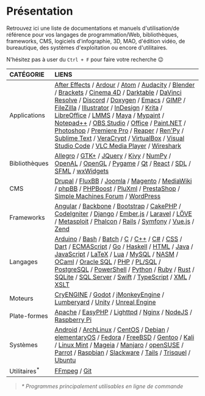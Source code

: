 # Présentation

Retrouvez ici une liste de documentations et manuels d'utilisation/de référence pour vos langages de programmation/Web, bibliothèques, frameworks, CMS, logiciels d'infographie, 3D, MAO, d'édition vidéo, de bureautique, des systèmes d'exploitation ou encore d'utilitaires.

N'hésitez pas à user du `Ctrl + F` pour faire votre recherche 😉

|CATÉGORIE|LIENS|
|:--|:--|
|Applications|[After Effects](https://helpx.adobe.com/fr/after-effects/user-guide.html) / [Ardour](https://manual.ardour.org/toc) / [Atom](https://atom.io/docs) / [Audacity](https://manual.audacityteam.org/index.html) / [Blender](https://docs.blender.org) / [Brackets](http://brackets.io/docs/current/modules/brackets.html) / [Cinema 4D](https://help.maxon.net/) / [Darktable](https://darktable.fr/les-manuels) / [DaVinci Resolve](https://www.blackmagicdesign.com/fr/products/davinciresolve/training) / [Discord](https://discordapp.com/developers/docs/intro) / [Doxygen](http://www.doxygen.nl/manual/index.html) / [Emacs](https://www.gnu.org/software/emacs/documentation.html) / [GIMP](https://docs.gimp.org/2.10/fr) / [FileZilla](https://wiki.filezilla-project.org/Documentation) / [Illustrator](https://helpx.adobe.com/fr/support/illustrator.html) / [InDesign](https://helpx.adobe.com/fr/support/indesign.html) / [Krita](https://docs.krita.org/fr/index.html) / [LibreOffice](https://wiki.documentfoundation.org/Documentation/fr) / [LMMS](https://lmms.io/documentation) / [Maya](https://knowledge.autodesk.com/fr/support/maya/getting-started/caas/simplecontent/content/maya-documentation.html) / [Mypaint](https://github.com/mypaint/mypaint/wiki/Documentation) / [Notepad++](https://npp-user-manual.org) / [OBS Studio](https://obsproject.com/wiki) / [Office](https://support.office.com) / [Paint.NET](https://www.getpaint.net/doc/latest) / [Photoshop](https://helpx.adobe.com/fr/photoshop/user-guide.html) / [Premiere Pro](https://helpx.adobe.com/fr/premiere-pro/user-guide.html) / [Reaper](https://www.reaper.fm/userguide.php) / [Ren'Py](https://www.renpy.org/doc/html) / [Sublime Text](https://www.sublimetext.com/docs/3) / [VeraCrypt](https://www.veracrypt.fr/en/Documentation.html) / [VirtualBox](https://www.virtualbox.org/wiki/Documentation) / [Visual Studio Code](https://code.visualstudio.com/Docs) / [VLC Media Player](https://www.videolan.org/doc) / [Wireshark](https://www.wireshark.org/docs)|
|Bibliothèques|[Allegro](https://liballeg.org/a5docs/trunk) / [GTK+](https://www.gtk.org/documentation.php) / [JQuery](https://api.jquery.com) / [Kivy](https://kivy.org/doc/stable/gettingstarted/intro.html) / [NumPy](https://numpy.org/devdocs) / [OpenAL](https://www.openal.org/documentation) / [OpenGL](https://www.opengl.org/documentation) / [Pygame](https://www.pygame.org/docs) / [Qt](https://doc.qt.io) / [React](https://reactjs.org/docs) / [SDL](https://wiki.libsdl.org) / [SFML](https://www.sfml-dev.org/documentation/2.5.1-fr/index.php) / [wxWidgets](https://www.wxwidgets.org/docs)|
|CMS|[Drupal](https://www.drupal.org/documentation) / [FluxBB](https://fluxbb.org/docs) / [Joomla](https://docs.joomla.org/Main_Page/fr) / [Magento](https://devdocs.magento.com) / [MediaWiki](https://www.mediawiki.org/wiki/Manual:Contents/fr) / [phpBB](phpbb.com/support/docs) / [PHPBoost](https://www.phpboost.com/wiki/wiki.php) / [PluXml](https://wiki.pluxml.org) / [PrestaShop](https://www.prestashop.com/fr/ressources/documentation) / [Simple Machines Forum](https://wiki.simplemachines.org/smf/Main_Page) / [WordPress](https://codex.wordpress.org/fr:Accueil)|
|Frameworks|[Angular](https://angular.io/docs) / [Backbone](https://backbonejs.org) / [Bootstrap](https://getbootstrap.com/docs/4.3) / [CakePHP](https://book.cakephp.org/3.0/fr/index.html) / [CodeIgniter](https://codeigniter.com/docs) / [Django](https://docs.djangoproject.com/fr) / [Ember.js](https://guides.emberjs.com) / [Laravel](https://laravel.com/docs/5.8) / [LÖVE](https://love2d.org/wiki/love_(Fran%C3%A7ais)) / [Metasploit](https://metasploit.help.rapid7.com/docs) / [Phalcon](https://docs.phalcon.io/4.0/fr-fr/introduction) / [Rails](https://guides.rubyonrails.org) / [Symfony](https://symfony.com/doc) / [Vue.js](https://fr.vuejs.org/v2/guide) / [Zend](https://framework.zend.com/learn)|
|Langages|[Arduino](https://www.arduino.cc/reference) / [Bash](https://www.gnu.org/software/bash/manual/bashref.html) / [Batch](https://docs.microsoft.com/en-us/azure/batch) / [C](https://fr.cppreference.com/w/c) / [C++](https://fr.cppreference.com) / [C#](https://docs.microsoft.com/fr-fr/dotnet/csharp/index) / [CSS](https://www.w3.org/TR/css-color-4) / [Dart](https://dart.dev/guides) / [ECMAScript](http://www.ecma-international.org/publications/standards/Ecma-262.htm) / [Go](https://golang.org/doc) / [Haskell](https://www.haskell.org/documentation) / [HTML](https://www.w3.org/TR/html) / [Java](https://docs.oracle.com/en/java/javase/index.html) / [JavaScript](https://developer.mozilla.org/fr/docs/Web/JavaScript/Reference) / [LaTeX](https://www.latex-project.org/help/documentation) / [Lua](https://www.lua.org/docs.html) / [MySQL](https://dev.mysql.com/doc/refman/8.0/en) / [NASM](https://www.nasm.us/doc) / [OCaml](https://ocaml.org/docs/index.fr.html) / [Oracle SQL](https://docs.oracle.com/cd/B19306_01/index.htm) / [PHP](https://www.php.net/manual/fr/index.php) / [PL/SQL](https://docs.oracle.com/cd/B10501_01/index.htm) / [PostgreSQL](https://docs.postgresql.fr) / [PowerShell](https://docs.microsoft.com/fr-fr/powershell) / [Python](https://docs.python.org/3) / [Ruby](https://ruby-doc.org) / [Rust](https://doc.rust-lang.org) / [SQLite](https://sqlite.org/docs.html) / [SQL Server](https://docs.microsoft.com/fr-fr/sql) / [Swift](https://swift.org/documentation) / [TypeScript](https://www.typescriptlang.org/docs) / [XML](https://www.w3.org/TR/xml) / [XSLT](https://www.w3.org/TR/xslt-30)|
|Moteurs|[CryENGINE](https://docs.cryengine.com/display/CEMANUAL/CRYENGINE+V+Manual) / [Godot](http://docs.godotengine.org/en/3.1) / [jMonkeyEngine](https://jmonkeyengine.org/docs) / [Lumberyard](https://docs.aws.amazon.com/lumberyard/index.html) / [Unity](https://docs.unity3d.com/Manual/index.html) / [Unreal Engine](https://docs.unrealengine.com/en-us)|
|Plate-formes|[Apache](https://httpd.apache.org/docs/2.2/fr) / [EasyPHP](https://www.easyphp.org/documentation/devserver) / [Lighttpd](https://redmine.lighttpd.net/projects/lighttpd/wiki) / [Nginx](https://nginx.org/en/docs) / [NodeJS](https://nodejs.org/en/docs) / [Raspberry Pi](https://www.raspberrypi.org/documentation)|
|Systèmes|[Android](https://developer.android.com/docs) / [ArchLinux](https://wiki.archlinux.fr) / [CentOS](https://wiki.centos.org/fr) / [Debian](https://www.debian.org/doc/index.fr.html) / [elementaryOS](https://www.elementaryos-fr.org/documentation) / [Fedora](https://doc.fedora-fr.org/wiki/Accueil) / [FreeBSD](https://www.freebsd.org/doc/fr/books/handbook) / [Gentoo](https://www.gentoo.org/support/documentation) / [Kali](https://www.kali.org/docs) / [Linux Mint](https://linuxmint-installation-guide.readthedocs.io/fr/latest) / [Mageia](https://www.mageia.org/fr/doc) / [Manjaro](https://wiki.manjaro.org/index.php?title=Accueil) / [openSUSE](https://fr.opensuse.org/Portal:Documentation) / [Parrot](https://docs.parrotlinux.org) / [Raspbian](http://raspbian.org/RaspbianDocumentation) / [Slackware](https://docs.slackware.com/fr:start) / [Tails](https://tails.boum.org/doc/index.fr.html) / [Trisquel](https://trisquel.info/fr/wiki) / [Ubuntu](https://doc.ubuntu-fr.org)|
|Utilitaires<sup>*</sup>|[FFmpeg](https://ffmpeg.org/documentation.html) / [Git](https://git-scm.com/doc)|

> _* Programmes principalement utilisables en ligne de commande_
